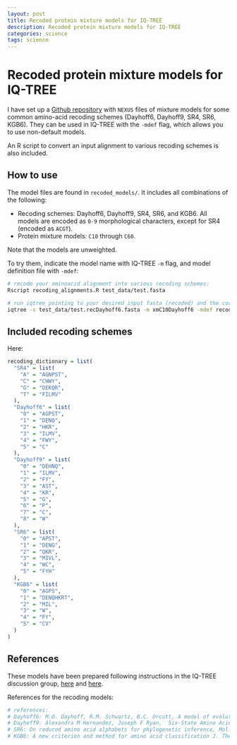 ```yaml
---
layout: post
title: Recoded protein mixture models for IQ-TREE
description: Recoded protein mixture models for IQ-TREE
categories: science
tags: science
---
```


# Recoded protein mixture models for IQ-TREE

I have set up a [Github repository](https://github.com/xgrau/recoded-mixture-models) with `NEXUS` files of mixture models for some common amino-acid recoding schemes (Dayhoff6, Dayhoff9, SR4, SR6, KGB6). They can be used in IQ-TREE with the `-mdef` flag, which allows you to use non-default models.

An R script to convert an input alignment to various recoding schemes is also included.

## How to use

The model files are found in `recoded_models/`. It includes all combinations of the following:

* Recoding schemes: Dayhoff6, Dayhoff9, SR4, SR6, and KGB6. All models are encoded as `0-9` morphological characters, except for SR4 (encoded as `ACGT`).
* Protein mixture models: `C10` through `C60`.

Note that the models are unweighted.

To try them, indicate the model name with IQ-TREE `-m` flag, and model definition file with `-mdef`:

```bash
# recode your aminoacid alignment into various recoding schemes:
Rscript recoding_alignments.R test_data/test.fasta

# run iqtree pointing to your desired input fasta (recoded) and the corresponding model file:
iqtree -s test_data/test.recDayhoff6.fasta -m xmC10Dayhoff6 -mdef recoded_models/xmC10Dayhoff6.nex
```

## Included recoding schemes

Here:

```R
recoding_dictionary = list(
  "SR4" = list(
    "A" = "AGNPST",
    "C" = "CHWY",
    "G" = "DEKQR",
    "T" = "FILMV"
  ),
  "Dayhoff6" = list(
    "0" = "AGPST",
    "1" = "DENQ", 
    "2" = "HKR", 
    "3" = "ILMV",
    "4" = "FWY",
    "5" = "C"
  ),
  "Dayhoff9" = list(
    "0" = "DEHNQ",
    "1" = "ILMV",
    "2" = "FY",
    "3" = "AST",
    "4" = "KR",
    "5" = "G",
    "6" = "P",
    "7" = "C",
    "8" = "W"
  ),
  "SR6" = list(
    "0" = "APST",
    "1" = "DENG",
    "2" = "QKR",
    "3" = "MIVL",
    "4" = "WC",
    "5" = "FYH"
  ),
  "KGB6" = list(
    "0" = "AGPS",
    "1" = "DENQHKRT",
    "2" = "MIL",
    "3" = "W",
    "4" = "FY",
    "5" = "CV"
  )
)
```

## References

These models have been prepared following instructions in the IQ-TREE discussion group, [here](https://groups.google.com/g/iqtree/c/j884eSJiugY) and [here](https://groups.google.com/u/1/g/iqtree/c/GXNzbembxlA/m/NGze4jKWAgAJ).

References for the recoding models:

```bash
# references:
# Dayhoff6: M.O. Dayhoff, R.M. Schwartz, B.C. Orcutt, A model of evolutionary change in proteins
# Dayhoff9: Alexandra M Hernandez, Joseph F Ryan,  Six-State Amino Acid Recoding is not an Effective Strategy to Offset Compositional Heterogeneity and Saturation in Phylogenetic Analyses
# SR6: On reduced amino acid alphabets for phylogenetic inference, Mol. Biol. Evol., 24 (2007), pp. 2139-2150
# KGB6: A new criterion and method for amino acid classification J. Theor. Biol., 228 (2004), pp. 97-106
```
